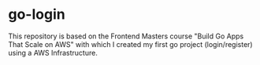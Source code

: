 # go-login
This repository is based on the Frontend Masters course "Build Go Apps That Scale on AWS" with which I created my first go project (login/register) using a AWS Infrastructure.
